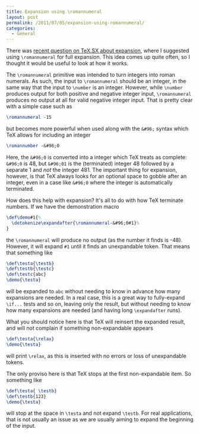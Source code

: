 ```yaml
---
title: Expansion using \romannumeral
layout: post
permalink: /2011/07/05/expansion-using-romannumeral/
categories:
  - General
---
```

There was [recent question on TeX.SX about expansion](https://tex.stackexchange.com/q/22288/73), where I suggested using `\romannumeral` for full expansion. This idea comes up quite often, so I thought it would be useful to look at how it works.

The `\romannumeral` primitive was intended to turn integers into roman numerals. As such, the input to `\romannumeral` should be an integer, in the same way that the input to `\number` is an integer. However, while `\number` produces output for both positive and negative integer input, `\romannumeral` produces no output at all for valid negative integer input. That is pretty clear with a simple case such as

```latex
\romannumeral -15
```

but becomes more powerful when used along with the `&#96;` syntax which TeX allows for including an integer

```latex
\romannumber -&#96;0
```

Here, the `&#96;0` is converted into a integer which TeX treats as complete: `&#96;0` is 48, but `&#96;01` is the (terminated) integer 48 followed by a separate 1 and _not_ the integer 481. The important thing for expansion, however, is that TeX always looks for an optional space to gobble after an integer, even in a case like `&#96;0` where the integer is automatically terminated.

How does this help with expansion? It's all to do with how TeX terminate numbers. If we have the demonstration macro

<!-- {% raw %} -->
```latex
\def\demo#1{%
  \detokenize\expandafter{\romannumeral-&#96;0#1}%
}
```
<!-- {% endraw %} -->

the `\romannumeral` will produce no output (as the number it finds is -48). However, it will expand `#1` until it finds an unexpandable token. That means that something like

```latex
\def\testa{\testb}
\def\testb{\testc}
\def\testc{abc}
\demo{\testa}
```

will be expanded to `abc` without needing to know in advance how many expansions are needed. In a real case, this is a great way to fully-expand `\if...` tests and so on, leaving only the result, but without needing to know how many expansions are needed (and having long `\expandafter` runs).

What you should notice here is that TeX will reinsert the expanded result, and will not complain if something non-expandable appears

```latex
\def\testa{\relax}
\demo{\testa}
```

will print `\relax`, as this is inserted with no errors or loss of unexpandable tokens.

The only proviso here is that TeX stops at the first non-expandable item. So something like

```latex
\def\testa{ \testb}
\def\testb{123}
\demo{\testa}
```

will stop at the space in `\testa` and not expand `\testb`. For real applications, that is not usually an issue as we are usually aiming to expand the beginning of the input.
